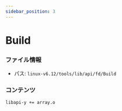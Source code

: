 ```yaml
---
sidebar_position: 3
---
```

# Build

### ファイル情報

- パス: `linux-v6.12/tools/lib/api/fd/Build`

### コンテンツ

```txt
libapi-y += array.o

```
